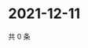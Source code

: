 # 2021-12-11

共 0 条

<!-- BEGIN WEIBO -->
<!-- 最后更新时间 Sat Dec 11 2021 04:15:42 GMT+0800 (China Standard Time) -->

<!-- END WEIBO -->
